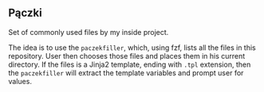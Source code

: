 Pączki
------

Set of commonly used files by my inside project.

The idea is to use the `paczekfiller`, which, 
using fzf, lists all the files in this repository.
User then chooses those files and places them in his
current directory. 
If the files is a Jinja2 template, ending with `.tpl`
extension, then the `paczekfiller` will extract the
template variables and prompt user for values. 

